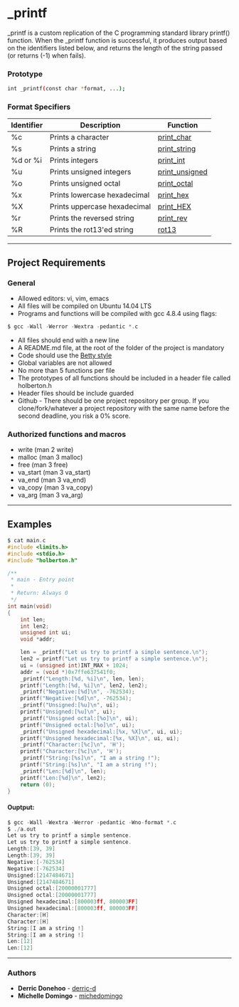 # _printf
_printf is a custom replication of the C programming standard library printf() function. When the _printf function is successful, it produces output based on the identifiers listed below, and returns the length of the string passed (or returns (-1) when fails).

### Prototype
```bash
int _printf(const char *format, ...);
```

### Format Specifiers
Identifier | Description | Function
| --- | --- | --- |
%c | Prints a character | [print_char](https://github.com/derric-d/printf/blob/master/printAlpha.c)
%s | Prints a string | [print_string](https://github.com/derric-d/printf/blob/master/printAlpha.c)
%d or %i | Prints integers | [print_int](https://github.com/derric-d/printf/blob/master/print_number.c)
%u | Prints unsigned integers | [print_unsigned](https://github.com/derric-d/printf/blob/master/print_number.c)
%o | Prints unsigned octal | [print_octal](https://github.com/derric-d/printf/blob/master/base_changes.c)
%x | Prints lowercase hexadecimal | [print_hex](https://github.com/derric-d/printf/blob/master/base_changes.c)
%X | Prints uppercase hexadecimal | [print_HEX](https://github.com/derric-d/printf/blob/master/base_changes.c)
%r | Prints the reversed string | [print_rev](https://github.com/derric-d/printf/blob/master/string_manipulation.c)
%R | Prints the rot13'ed string | [rot13](https://github.com/derric-d/printf/blob/master/string_manipulation.c)
___
## Project Requirements
### General
- Allowed editors: vi, vim, emacs
- All files will be compiled on Ubuntu 14.04 LTS
- Programs and functions will be compiled with gcc 4.8.4 using flags:
```c
$ gcc -Wall -Werror -Wextra -pedantic *.c
 ```
- All files should end with a new line
- A README.md file, at the root of the folder of the project is mandatory
- Code should use the [Betty style](https://github.com/holbertonschool/Betty/wiki)
- Global variables are not allowed
- No more than 5 functions per file
- The prototypes of all functions should be included in a header file called holberton.h
- Header files should be include guarded
- Github - There should be one project repository per group. If you clone/fork/whatever a project repository with the same name before the second deadline, you risk a 0% score.

### Authorized functions and macros
- write (man 2 write)
- malloc (man 3 malloc)
- free (man 3 free)
- va_start (man 3 va_start)
- va_end (man 3 va_end)
- va_copy (man 3 va_copy)
- va_arg (man 3 va_arg)


___
## Examples
```c
$ cat main.c 
#include <limits.h>
#include <stdio.h>
#include "holberton.h"

/**
 * main - Entry point
 *
 * Return: Always 0
 */
int main(void)
{
    int len;
    int len2;
    unsigned int ui;
    void *addr;

    len = _printf("Let us try to printf a simple sentence.\n");
    len2 = printf("Let us try to printf a simple sentence.\n");
    ui = (unsigned int)INT_MAX + 1024;
    addr = (void *)0x7ffe637541f0;
    _printf("Length:[%d, %i]\n", len, len);
    printf("Length:[%d, %i]\n", len2, len2);
    _printf("Negative:[%d]\n", -762534);
    printf("Negative:[%d]\n", -762534);
    _printf("Unsigned:[%u]\n", ui);
    printf("Unsigned:[%u]\n", ui);
    _printf("Unsigned octal:[%o]\n", ui);
    printf("Unsigned octal:[%o]\n", ui);
    _printf("Unsigned hexadecimal:[%x, %X]\n", ui, ui);
    printf("Unsigned hexadecimal:[%x, %X]\n", ui, ui);
    _printf("Character:[%c]\n", 'H');
    printf("Character:[%c]\n", 'H');
    _printf("String:[%s]\n", "I am a string !");
    printf("String:[%s]\n", "I am a string !");
    _printf("Len:[%d]\n", len);
    printf("Len:[%d]\n", len2);
    return (0);
}
```

#### Ouptput:
```c
$ gcc -Wall -Wextra -Werror -pedantic -Wno-format *.c
$ ./a.out
Let us try to printf a simple sentence.
Let us try to printf a simple sentence.
Length:[39, 39]
Length:[39, 39]
Negative:[-762534]
Negative:[-762534]
Unsigned:[2147484671]
Unsigned:[2147484671]
Unsigned octal:[20000001777]
Unsigned octal:[20000001777]
Unsigned hexadecimal:[800003ff, 800003FF]
Unsigned hexadecimal:[800003ff, 800003FF]
Character:[H]
Character:[H]
String:[I am a string !]
String:[I am a string !]
Len:[12]
Len:[12]

```
___
### Authors
* **Derric Donehoo** - [derric-d](https://github.com/derric-d)
* **Michelle Domingo** - [michedomingo](https://github.com/michedomingo)